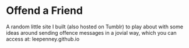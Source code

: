 # Offend a Friend

A random little site I built (also hosted on Tumblr) to play about with some ideas around sending offence messages in a jovial way, which you can access at: leepenney.github.io
